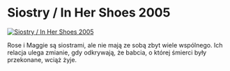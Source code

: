 Siostry / In Her Shoes 2005 
=============
[![Siostry / In Her Shoes 2005 ](http://vidos.pl/images/player.gif)](http://vidos.pl/siostry-in-her-shoes-2005)

 Rose i Maggie są siostrami, ale nie mają ze sobą zbyt wiele wspólnego. Ich relacja ulega zmianie, gdy odkrywają, że babcia, o której śmierci były przekonane, wciąż żyje. 
